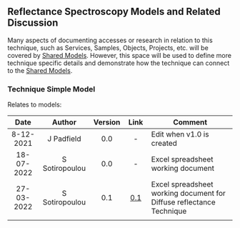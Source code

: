## Reflectance Spectroscopy Models and Related Discussion
Many aspects of documenting accesses or research in relation to this technique, such as Services, Samples, Objects, Projects, etc. will be covered by [Shared Models](../../Shared%20Models). However, this space will be used to define more technique specific details and demonstrate how the technique can connect to the [Shared Models](../../Shared%20Models).

### Technique Simple Model

Relates to models: 

| Date  | Author | Version | Link | Comment |
| :-----------: | :-----------: | :-----------: | :-----------: | ----------- |
| 8-12-2021 | J Padfield | 0.0 | - | Edit when v1.0 is created|
| 18-07-2022 | S Sotiropoulou | 0.0 | - | Excel spreadsheet working document|
| 27-03-2022 | S Sotiropoulou | 0.1 | [0.1](https://github.com/E-RIHS/hs-interoperability/blob/main/Technique/Reflectance%20Spectroscopy/Technique%20model_diffuse%20Reflectance_metadata_template_20230327.csv) | Excel spreadsheet working document for Diffuse reflectance Technique|
| <img width=110/> |<img width=90/> | <img width=60/> | <img width=60/> | |

